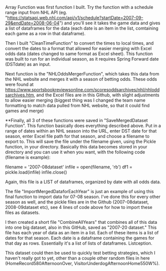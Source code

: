 Array Function was first function I built. Try the function with a schedule range input from NHL API (eg. "https://statsapi.web.nhl.com/api/v1/schedule?startDate=2007-09-29&endDate=2008-06-04") and you'll see it takes the game data and gives a list of dataframes for the data (each date is an item in the list, comtaining each game as a row in that dataframe).

Then I built "CleanTimeFunction" to convert the times to local times, and convert the dates to a format that allowed for easier merging with Excel odds data (dates changed to same format as Excel sheet). This function was built to run for an individual season, as it requires Spring Forward date (DSTdate) as an input.

Next function is the "NHLOddsMergerFunction", which takes this data from the NHL website and merges it with a season of betting odds. These odds were found at https://www.sportsbookreviewsonline.com/scoresoddsarchives/nhl/nhloddsarchives.htm,
and the Excel files are in this Github, with slight adjustments to allow easier merging (biggest thing was I changed the team name formatting to match data pulled from NHL website, so that it could find games and merge)

**Finally, all 3 of these functions were saved in "SaveMergedDataset Function". This function basically does everything described above. Put in a range of dates within an NHL season into the URL, enter DST date for that season, enter Excel file path for that season, and choose a filename to export to. This will save the file under the filename given, using the Pickle function, in your directory. Basically this data becomes stored in your directory and you can use it when you want, with the following code (filename is example):

filename = '2007-08dataset'
infile = open(filename, 'rb')
df1 = pickle.load(infile)
infile.close()

Again, this file is a LIST of dataframes, organized by date with all odds data.

The file "ImportMergedDataforEachYear" is just an example of using this final function to import data for 07-08 season. I've done this for every other season as well, and the pickle files are in the Github (2007-08dataset, 2008-09dataset etc), see 4 lines of code above for how to import these files as datasets. 

I then created a short file "CombineAllYears" that combines all of this data into one big dataset, also in this GitHub, saved as "2007-20 dataset." This file has each year of data as an item in a list. Each of these items is a list of dates for that season. Each date is a dataframe containing the games for that day as rows. Essentially it's a list of lists of dataframes. Listception.

This dataset could then be used to quickly test betting strategies, which I haven't really got to yet, other than a couple other random files in here (HomeRecord580AfternoonOver, VisitorUnderdogAfternoonHome550W%).









